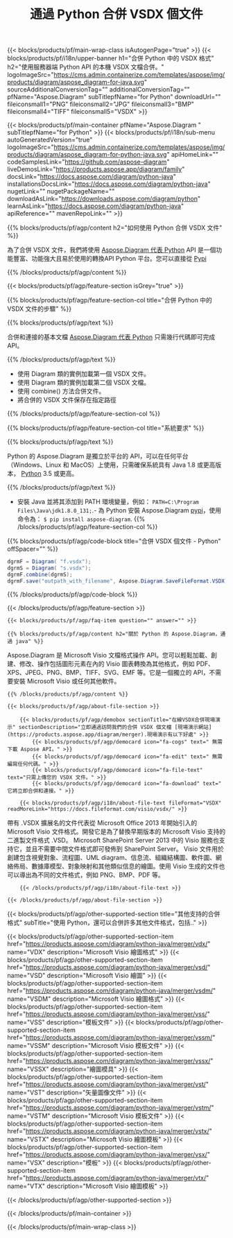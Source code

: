 ﻿---
title: 通過 Python 合併 VSDX 個文件 
weight: 230
url: /zh-hant/python-java/merger/vsdx/ 
description: Python 示例代碼，用於在任何基於 Python 的應用程序中組合 VSDX 文檔。 
---
{{< blocks/products/pf/main-wrap-class isAutogenPage="true" >}}
{{< blocks/products/pf/i18n/upper-banner h1="合併 Python 中的 VSDX 格式" h2="使用服務器端 Python API 的本機 VSDX 文檔合併。" logoImageSrc="https://cms.admin.containerize.com/templates/aspose/img/products/diagram/aspose_diagram-for-java.svg" sourceAdditionalConversionTag="" additionalConversionTag="" pfName="Aspose.Diagram" subTitlepfName="for Python" downloadUrl="" fileiconsmall1="PNG" fileiconsmall2="JPG" fileiconsmall3="BMP" fileiconsmall4="TIFF" fileiconsmall5="VSDX" >}}

{{< blocks/products/pf/main-container pfName="Aspose.Diagram " subTitlepfName="for Python" >}}
{{< blocks/products/pf/i18n/sub-menu autoGeneratedVersion="true" logoImageSrc="https://cms.admin.containerize.com/templates/aspose/img/products/diagram/aspose_diagram-for-python-java.svg" apiHomeLink="" codeSamplesLink="https://github.com/aspose-diagram" liveDemosLink="https://products.aspose.app/diagram/family" docsLink="https://docs.aspose.com/diagram/python-java" installationsDocsLink="https://docs.aspose.com/diagram/python-java" nugetLink="" nugetPackageName="" downloadAsLink="https://downloads.aspose.com/diagram/python" learnAsLink="https://docs.aspose.com/diagram/python-java" apiReference="" mavenRepoLink="" >}}

{{% blocks/products/pf/agp/content h2="如何使用 Python 合併 VSDX 文件" %}}

 為了合併 VSDX 文件，我們將使用
 [Aspose.Diagram 代表 Python](https://products.aspose.com/diagram/python-java/) 
 API 是一個功能豐富、功能強大且易於使用的轉換API Python 平台。您可以直接從
 [Pypi](https://pypi.org/project/aspose-diagram/) 

{{% /blocks/products/pf/agp/content %}}

{{< blocks/products/pf/agp/feature-section isGrey="true" >}}

{{% blocks/products/pf/agp/feature-section-col title="合併 Python 中的 VSDX 文件的步驟" %}}

{{% blocks/products/pf/agp/text %}}

 合併和連接的基本文檔
 [Aspose.Diagram 代表 Python](https://products.aspose.com/diagram/python-java) 
 只需幾行代碼即可完成 API。

{{% /blocks/products/pf/agp/text %}}

+ 使用 Diagram 類的實例加載第一個 VSDX 文件。
+ 使用 Diagram 類的實例加載第二個 VSDX 文檔。
+ 使用 combine() 方法合併文件。
+ 將合併的 VSDX 文件保存在指定路徑

{{% /blocks/products/pf/agp/feature-section-col %}}

{{% blocks/products/pf/agp/feature-section-col title="系統要求" %}}

{{% blocks/products/pf/agp/text %}}

 Python 的 Aspose.Diagram 是獨立於平台的 API，可以在任何平台（Windows、Linux 和 MacOS）上使用，只需確保系統具有 Java 1.8 或更高版本， [Python](https://www.python.org/downloads/) 3.5 或更高。 

{{% /blocks/products/pf/agp/text %}}

- 安裝 Java 並將其添加到 PATH 環境變量，例如： <code>PATH=C:\Program Files\Java\jdk1.8.0_131;</code>.- 為 Python 安裝 Aspose.Diagram <a href="https://pypi.org/project/aspose-diagram/">pypi</a>，使用命令為： <code>$ pip install aspose-diagram</code>.
{{% /blocks/products/pf/agp/feature-section-col %}}

{{% blocks/products/pf/agp/code-block title="合併 VSDX 個文件 - Python" offSpacer="" %}}

```cs
dgrmF = Diagram( "f.vsdx");
dgrmS = Diagram( "s.vsdx");
dgrmF.combine(dgrmS);
dgrmF.save("outpath_with_filename", Aspose.Diagram.SaveFileFormat.VSDX);  


```

{{% /blocks/products/pf/agp/code-block %}}

{{< /blocks/products/pf/agp/feature-section >}}

    {{< blocks/products/pf/agp/faq-item question="" answer="" >}}
 

<!-- aboutfile Starts -->

    {{% blocks/products/pf/agp/content h2="關於 Python 的 Aspose.Diagram，通過 java" %}}

 Aspose.Diagram 是 Microsoft Visio 文檔格式操作 API。您可以輕鬆加載、創建、修改、操作包括圖形元素在內的 Visio 圖表轉換為其他格式，例如 PDF、XPS、JPEG、PNG、BMP、TIFF、SVG、EMF 等。它是一個獨立的 API，不需要安裝 Microsoft Visio 或任何其他軟件。  



    {{% /blocks/products/pf/agp/content %}}

    {{< blocks/products/pf/agp/about-file-section >}}

        {{< blocks/products/pf/agp/demobox sectionTitle="在線VSDX合併現場演示" sectionDescription="立即通過訪問我們的合併 VSDX 個文檔 [現場演示網站](https://products.aspose.app/diagram/merger).現場演示有以下好處" >}}
            {{< blocks/products/pf/agp/democard icon="fa-cogs" text=" 無需下載 Aspose API。" >}}
            {{< blocks/products/pf/agp/democard icon="fa-edit" text=" 無需編寫任何代碼。" >}}
            {{< blocks/products/pf/agp/democard icon="fa-file-text" text="只需上傳您的 VSDX 文件。" >}}
            {{< blocks/products/pf/agp/democard icon="fa-download" text=" 它將立即合併和連接。" >}}

        {{< blocks/products/pf/agp/i18n/about-file-text fileFormat="VSDX" readMoreLink="https://docs.fileformat.com/visio/vsdx/" >}}
帶有 .VSDX 擴展名的文件代表從 Microsoft Office 2013 年開始引入的 Microsoft Visio 文件格式。開發它是為了替換早期版本的 Microsoft Visio 支持的二進製文件格式 .VSD。 Microsoft SharePoint Server 2013 中的 Visio 服務也支持它，並且不需要中間文件格式即可發佈到 SharePoint Server。 Visio 文件用於創建包含視覺對象、流程圖、UML diagram、信息流、組織結構圖、軟件圖、網絡佈局、數據庫模型、對象映射和其他類似信息的繪圖。使用 Visio 生成的文件也可以導出為不同的文件格式，例如 PNG、BMP、PDF 等。 

        {{< /blocks/products/pf/agp/i18n/about-file-text >}}

    {{< /blocks/products/pf/agp/about-file-section >}}

<!-- aboutfile Ends -->

{{< blocks/products/pf/agp/other-supported-section title="其他支持的合併格式" subTitle="使用 Python，還可以合併許多其他文件格式，包括.." >}}

{{< blocks/products/pf/agp/other-supported-section-item href="https://products.aspose.com/diagram/python-java/merger/vdx/" name="VDX" description="Microsoft Visio 繪圖格式" >}}
{{< blocks/products/pf/agp/other-supported-section-item href="https://products.aspose.com/diagram/python-java/merger/vsd/" name="VSD" description="Microsoft Visio 繪圖" >}}
{{< blocks/products/pf/agp/other-supported-section-item href="https://products.aspose.com/diagram/python-java/merger/vsdm/" name="VSDM" description="Microsoft Visio 繪圖格式" >}}
{{< blocks/products/pf/agp/other-supported-section-item href="https://products.aspose.com/diagram/python-java/merger/vss/" name="VSS" description="模板文件" >}}
{{< blocks/products/pf/agp/other-supported-section-item href="https://products.aspose.com/diagram/python-java/merger/vssm/" name="VSSM" description="Microsoft Visio 模板文件" >}}
{{< blocks/products/pf/agp/other-supported-section-item href="https://products.aspose.com/diagram/python-java/merger/vssx/" name="VSSX" description="繪圖模具" >}}
{{< blocks/products/pf/agp/other-supported-section-item href="https://products.aspose.com/diagram/python-java/merger/vst/" name="VST" description="矢量圖像文件" >}}
{{< blocks/products/pf/agp/other-supported-section-item href="https://products.aspose.com/diagram/python-java/merger/vstm/" name="VSTM" description="Microsoft Visio 模板文件" >}}
{{< blocks/products/pf/agp/other-supported-section-item href="https://products.aspose.com/diagram/python-java/merger/vstx/" name="VSTX" description="Microsoft Visio 繪圖模板" >}}
{{< blocks/products/pf/agp/other-supported-section-item href="https://products.aspose.com/diagram/python-java/merger/vsx/" name="VSX" description="模板" >}}
{{< blocks/products/pf/agp/other-supported-section-item href="https://products.aspose.com/diagram/python-java/merger/vtx/" name="VTX" description="Microsoft Visio 繪圖模板" >}}

{{< /blocks/products/pf/agp/other-supported-section >}}

{{< /blocks/products/pf/main-container >}}
    
{{< /blocks/products/pf/main-wrap-class >}}